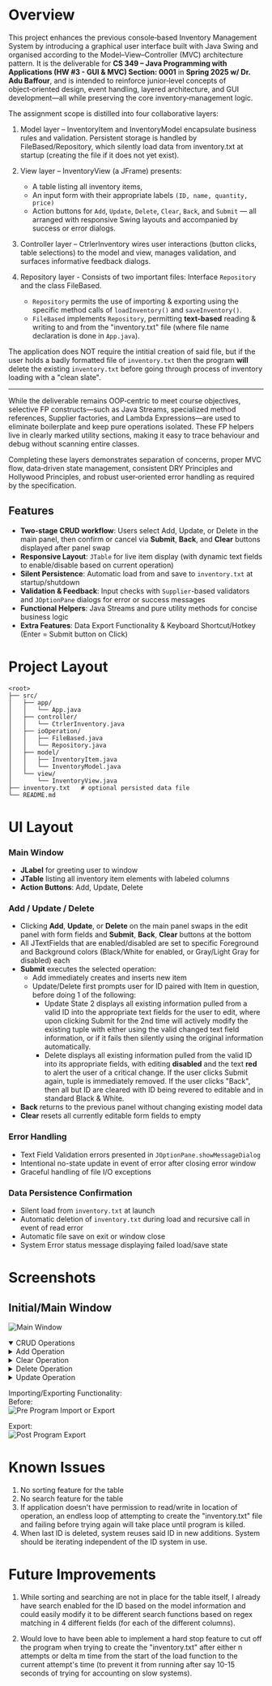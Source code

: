 # Overview
This project enhances the previous console‑based Inventory Management System by introducing a graphical user interface built with Java Swing and organised according to the Model–View–Controller (MVC) architecture pattern. It is the deliverable for **CS 349 – Java Programming with Applications (HW #3 - GUI & MVC) Section: 0001** in **Spring 2025 w/ Dr. Adu Baffour**, and is intended to reinforce junior‑level concepts of object‑oriented design, event handling, layered architecture, and GUI development—all while preserving the core inventory‑management logic.

The assignment scope is distilled into four collaborative layers:
1. Model layer – InventoryItem and InventoryModel encapsulate business rules and validation. Persistent storage is handled by FileBased/Repository, which silently load data from inventory.txt at startup (creating the file if it does not yet exist).

2. View layer – InventoryView (a JFrame) presents:
    - A table listing all inventory items,
    - An input form with their appropriate labels `(ID, name, quantity, price)`
    - Action buttons for `Add`, `Update`, `Delete`, `Clear`, `Back`, and `Submit` — all arranged with responsive Swing layouts and accompanied by success or error dialogs.

3. Controller layer – CtrlerInventory wires user interactions (button clicks, table selections) to the model and view, manages validation, and surfaces informative feedback dialogs.

4. Repository layer - Consists of two important files: Interface `Repository` and the class FileBased.
    - `Repository` permits the use of importing & exporting using the specific method calls of `loadInventory()` and `saveInventory()`.
    - `FileBased` implements `Repository`, permitting **text-based** reading & writing to and from the "inventory.txt" file (where file name declaration is done in `App.java`).

The application does NOT require the intitial creation of said file, but if the user holds a badly formatted file of `inventory.txt` then the program **will** delete the existing `inventory.txt` before going through process of inventory loading with a "clean slate".

---

While the deliverable remains OOP‑centric to meet course objectives, selective FP constructs—such as Java Streams, specialized method references, Supplier<T> factories, and Lambda Expressions—are used to eliminate boilerplate and keep pure operations isolated. These FP helpers live in clearly marked utility sections, making it easy to trace behaviour and debug without scanning entire classes.

Completing these layers demonstrates separation of concerns, proper MVC flow, data‑driven state management, consistent DRY Principles and Hollywood Principles, and robust user‑oriented error handling as required by the specification.

## Features

- **Two-stage CRUD workflow**: Users select Add, Update, or Delete in the main panel, then confirm or cancel via **Submit**, **Back**, and **Clear** buttons displayed after panel swap
- **Responsive Layout**: `JTable` for live item display (with dynamic text fields to enable/disable based on current operation)
- **Silent Persistence**: Automatic load from and save to `inventory.txt` at startup/shutdown
- **Validation & Feedback**: Input checks with `Supplier`-based validators and `JOptionPane` dialogs for error or success messages
- **Functional Helpers**: Java Streams and pure utility methods for concise business logic
- **Extra Features**: Data Export Functionality & Keyboard Shortcut/Hotkey (Enter = Submit button on Click)

# Project Layout
```
<root>
├── src/
│   ├── app/
│   │   └── App.java
│   ├── controller/
│   │   └── CtrlerInventory.java
│   ├── ioOperation/
│   │   ├── FileBased.java
│   │   └── Repository.java
│   ├── model/
│   │   ├── InventoryItem.java
│   │   └── InventoryModel.java
│   └── view/
│       └── InventoryView.java
├── inventory.txt   # optional persisted data file
└── README.md
```
# UI Layout

### Main Window
- **JLabel** for greeting user to window
- **JTable** listing all inventory item elements with labeled columns
- **Action Buttons**: Add, Update, Delete

### Add / Update / Delete
- Clicking **Add**, **Update**, or **Delete** on the main panel swaps in the edit panel with form fields and **Submit**, **Back**, **Clear** buttons at the bottom
- All JTextFields that are enabled/disabled are set to specific Foreground and Background colors (Black/White for enabled, or Gray/Light Gray for disabled) each
- **Submit** executes the selected operation:
    - Add immediately creates and inserts new item
    - Update/Delete first prompts user for ID paired with Item in question, before doing 1 of the following:
      - Update State 2 displays all existing information pulled from a valid ID into the appropriate text fields for the user to edit, where upon clicking Submit for the 2nd time will actively modify the existing tuple with either using the valid changed text field information, or if it fails then silently using the original information automatically.
      - Delete displays all existing information pulled from the valid ID into its appropriate fields, with editing **disabled** and the text **red** to alert the user of a critical change. If the user clicks Submit again, tuple is immediately removed. If the user clicks "Back", then all but ID are cleared with ID being revered to editable and in standard Black & White.
- **Back** returns to the previous panel without changing existing model data
- **Clear** resets all currently editable form fields to empty

### Error Handling
- Text Field Validation errors presented in `JOptionPane.showMessageDialog`
- Intentional no-state update in event of error after closing error window
- Graceful handling of file I/O exceptions

### Data Persistence Confirmation
- Silent load from `inventory.txt` at launch
- Automatic deletion of `inventory.txt` during load and recursive call in event of read error
- Automatic file save on exit or window close
- System Error status message displaying failed load/save state

# Screenshots

## Initial/Main Window  
![Main Window](https://github.com/user-attachments/assets/894a8c01-e5cf-42a2-bff9-acb76caeff57)

<details open>
<summary>CRUD Operations</summary>  
  <details>
    <summary>Add Operation</summary>
    
  Initial Add Window:  
  ![Add State](https://github.com/user-attachments/assets/2ab4a69c-8816-47ec-8afe-fbc21c2bc003)
    
  ### Successfull Add:  
  ![Confirmation Window](https://github.com/user-attachments/assets/63390308-dab9-467b-89cd-b1907a026da4)
  ![Post-Add Tabel](https://github.com/user-attachments/assets/94be883e-3d4e-442a-a125-a9c7f589c96d)
    
  Failed Addition (displaying 1 empty field for example):  
  ![Failure Window](https://github.com/user-attachments/assets/28d32998-518d-409d-8f1d-b2a32a807a7c)
  ![Reopens Edit Window](https://github.com/user-attachments/assets/9241778b-d4b0-4a7a-b60d-71cbbc13e665)
  
  </details>
  <details>
    <summary>Clear Operation</summary>
      
  Before:  
  ![Before Clear](https://github.com/user-attachments/assets/200f14f5-df4f-4b2a-be08-5d402caca58d)
      
  After:  
  ![After Clear](https://github.com/user-attachments/assets/115c11c1-9caf-4838-93a9-88b6c37029f5)
      
  Clearing when No Field is editable:  
  ![Post Clear](https://github.com/user-attachments/assets/d74e692b-ed50-4196-99e2-bf76986d17b6)
  </details>
  
  <details>
    <summary>Delete Operation</summary>
    
  Prompts for desired ID:  
  ![Delete Phase 1](https://github.com/user-attachments/assets/ddbf6a0b-70e5-4183-9b18-0813fe30058f)
    
  Bad ID Entered:  
  ![ID DNE](https://github.com/user-attachments/assets/662a3859-9623-4b60-942a-507a90be9608)
  ![Last Scene](https://github.com/user-attachments/assets/6d6d3f78-bf39-41bf-b72a-db3ad95a9938)
    
  ID Found:  
  ![ID Exists](https://github.com/user-attachments/assets/7382329b-628a-4ae5-86ec-c7b9418887d0)
    
  > **⚠️⚠️IMPORTANT⚠️⚠️**  
  > At this stage, you ***MUST*** click `Submit` again to confirm your decision to delete.  
  > If the ***Red*** information in the text fields are ***not correct***, click `Back` to revert to the previous scene

  
  ### Successful Delete:  
  ![Confirmation Window](https://github.com/user-attachments/assets/a74e3b8f-9fc3-4783-952c-1879fb9ebbcc)
  ![Post-Delete Table](https://github.com/user-attachments/assets/9b00b2f3-95a7-46ad-bbc4-304dc3141b77)
  </details>
  
  <details>
    <summary>Update Operation</summary>
    
  Prompts for desired ID (identical to Delete Operation prompt):  
  ![Update Phase 1](https://github.com/user-attachments/assets/2d516f57-d43f-47c6-8ee0-8f8479ddf069)
    
  Update ID Found:  
  ![Update Phase 2](https://github.com/user-attachments/assets/5921c9df-f4fe-4ceb-9b54-1ae3dd133bfc)
    
  ### Successful Update w/ All Changed Fields:  
  ![Confirmation Window](https://github.com/user-attachments/assets/9d15dcd7-0fa7-4685-9211-70cf2e673150)
  ![Post Update Table](https://github.com/user-attachments/assets/6fa0b7cd-15ff-433a-af23-9b8597d8c97c)
    
  Update w/ Some Valid Fields:  
  Before:  
  ![image](https://github.com/user-attachments/assets/4c8c3151-0e0e-46e7-aea8-aa019ec1661d)
    
  After (Same Name, old Quantity, changed Price):  
  ![Confirmation Window](https://github.com/user-attachments/assets/7e31984f-fe75-495a-abf2-cc66b34e523c)
  ![Post Update w Changed Price](https://github.com/user-attachments/assets/f3bd7391-060a-4b66-9ed7-0d6cdbfd2d9e)

  </details>
</details>

Importing/Exporting Functionality:  
Before:  
![Pre Program Import or Export](https://github.com/user-attachments/assets/45d57447-c255-4af3-b176-909e03eede91)
 
Export:  
![Post Program Export](https://github.com/user-attachments/assets/d3dc6f91-2bfe-41aa-bead-4e1263b5d49e)


# Known Issues  
1. No sorting feature for the table
2. No search feature for the table
3. If application doesn't have permission to read/write in location of operation, an endless loop of attempting to create the "inventory.txt" file and failing before trying again will take place until program is killed.
4. When last ID is deleted, system reuses said ID in new additions. System should be iterating independent of the ID system in use.
   
# Future Improvements  
1. While sorting and searching are not in place for the table itself, I already have search enabled for the ID based on the model information and could easily modify it to be different search functions based on regex matching in 4 different fields (for each of the different columns).

2. Would love to have been able to implement a hard stop feature to cut off the program when trying to create the "inventory.txt" after either n attempts or delta m time from the start of the load function to the current attempt's time (to prevent it from running after say 10-15 seconds of trying for accounting on slow systems).
